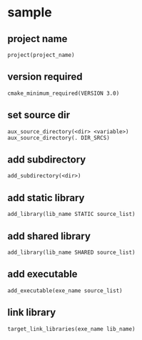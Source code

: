 # sample

## project name 
```
project(project_name)
```

## version required
```
cmake_minimum_required(VERSION 3.0)
```

## set source dir
```
aux_source_directory(<dir> <variable>)
aux_source_directory(. DIR_SRCS)
```

## add subdirectory
```
add_subdirectory(<dir>)
```

## add static library
```
add_library(lib_name STATIC source_list)
```

## add shared library
```
add_library(lib_name SHARED source_list)
```

## add executable
```
add_executable(exe_name source_list)
```

## link library
```
target_link_libraries(exe_name lib_name)
```